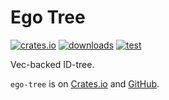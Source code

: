 # Ego Tree

[![crates.io](https://img.shields.io/crates/v/ego-tree?color=dark-green)][crate]
[![downloads](https://img.shields.io/crates/d/ego-tree)][crate]
[![test](https://github.com/rust-scraper/ego-tree/actions/workflows/test.yml/badge.svg)][tests]

Vec-backed ID-tree.

`ego-tree` is on [Crates.io][crate] and [GitHub][github].

[crate]: https://crates.io/crates/ego-tree
[github]: https://github.com/rust-scraper/ego-tree
[tests]: https://github.com/rust-scraper/ego-tree/actions/workflows/test.yml
